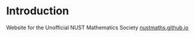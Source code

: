 # Introduction
Website for the Unofficial NUST Mathematics Society [nustmaths.github.io](https://nustmaths.github.io)
